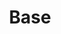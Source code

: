 ---
layout: overview.njk
tags: level3
key: basics-mobile_en
title: Base
alternativetitle: Base Mobile
parent: mobile_en
order: 2
basics: true
components: false
---